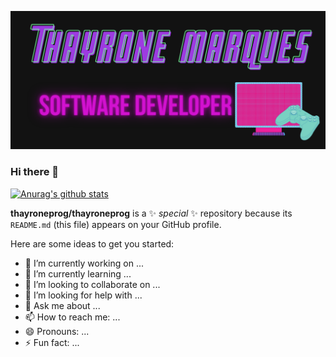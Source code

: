 ![MyImage](thayrone.jpeg)
### Hi there 👋

[![Anurag's github stats](https://github-readme-stats.vercel.app/api?username=thayroneprog&show_icons=true&theme=radical)](https://github.com/thayroneprog/github-readme-stats)

**thayroneprog/thayroneprog** is a ✨ _special_ ✨ repository because its `README.md` (this file) appears on your GitHub profile.

Here are some ideas to get you started:

- 🔭 I’m currently working on ...
- 🌱 I’m currently learning ...
- 👯 I’m looking to collaborate on ...
- 🤔 I’m looking for help with ...
- 💬 Ask me about ...
- 📫 How to reach me: ...
- 😄 Pronouns: ...
- ⚡ Fun fact: ...

